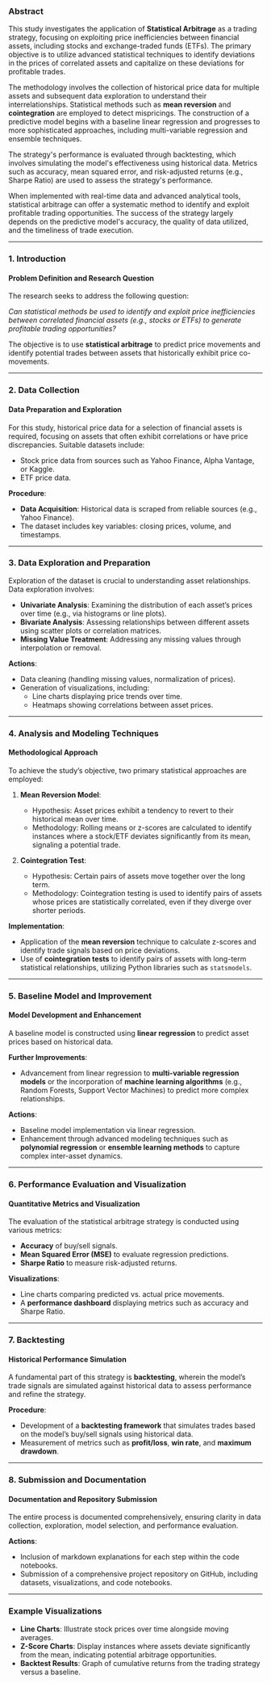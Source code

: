 ### **Abstract**

This study investigates the application of **Statistical Arbitrage** as a trading strategy, focusing on exploiting price inefficiencies between financial assets, including stocks and exchange-traded funds (ETFs). The primary objective is to utilize advanced statistical techniques to identify deviations in the prices of correlated assets and capitalize on these deviations for profitable trades.

The methodology involves the collection of historical price data for multiple assets and subsequent data exploration to understand their interrelationships. Statistical methods such as **mean reversion** and **cointegration** are employed to detect mispricings. The construction of a predictive model begins with a baseline linear regression and progresses to more sophisticated approaches, including multi-variable regression and ensemble techniques.

The strategy's performance is evaluated through backtesting, which involves simulating the model's effectiveness using historical data. Metrics such as accuracy, mean squared error, and risk-adjusted returns (e.g., Sharpe Ratio) are used to assess the strategy's performance.

When implemented with real-time data and advanced analytical tools, statistical arbitrage can offer a systematic method to identify and exploit profitable trading opportunities. The success of the strategy largely depends on the predictive model's accuracy, the quality of data utilized, and the timeliness of trade execution.

---

### **1. Introduction**
#### **Problem Definition and Research Question**

The research seeks to address the following question:

*Can statistical methods be used to identify and exploit price inefficiencies between correlated financial assets (e.g., stocks or ETFs) to generate profitable trading opportunities?*

The objective is to use **statistical arbitrage** to predict price movements and identify potential trades between assets that historically exhibit price co-movements.

---

### **2. Data Collection**
#### **Data Preparation and Exploration**

For this study, historical price data for a selection of financial assets is required, focusing on assets that often exhibit correlations or have price discrepancies. Suitable datasets include:
- Stock price data from sources such as Yahoo Finance, Alpha Vantage, or Kaggle.
- ETF price data.

**Procedure**:
- **Data Acquisition**: Historical data is scraped from reliable sources (e.g., Yahoo Finance).
- The dataset includes key variables: closing prices, volume, and timestamps.

---

### **3. Data Exploration and Preparation**
Exploration of the dataset is crucial to understanding asset relationships. Data exploration involves:
- **Univariate Analysis**: Examining the distribution of each asset’s prices over time (e.g., via histograms or line plots).
- **Bivariate Analysis**: Assessing relationships between different assets using scatter plots or correlation matrices.
- **Missing Value Treatment**: Addressing any missing values through interpolation or removal.

**Actions**:
- Data cleaning (handling missing values, normalization of prices).
- Generation of visualizations, including:
  - Line charts displaying price trends over time.
  - Heatmaps showing correlations between asset prices.

---

### **4. Analysis and Modeling Techniques**
#### **Methodological Approach**

To achieve the study’s objective, two primary statistical approaches are employed:

1. **Mean Reversion Model**:
   - Hypothesis: Asset prices exhibit a tendency to revert to their historical mean over time.
   - Methodology: Rolling means or z-scores are calculated to identify instances where a stock/ETF deviates significantly from its mean, signaling a potential trade.

2. **Cointegration Test**:
   - Hypothesis: Certain pairs of assets move together over the long term.
   - Methodology: Cointegration testing is used to identify pairs of assets whose prices are statistically correlated, even if they diverge over shorter periods.

**Implementation**:
- Application of the **mean reversion** technique to calculate z-scores and identify trade signals based on price deviations.
- Use of **cointegration tests** to identify pairs of assets with long-term statistical relationships, utilizing Python libraries such as `statsmodels`.

---

### **5. Baseline Model and Improvement**
#### **Model Development and Enhancement**

A baseline model is constructed using **linear regression** to predict asset prices based on historical data. 

**Further Improvements**:
- Advancement from linear regression to **multi-variable regression models** or the incorporation of **machine learning algorithms** (e.g., Random Forests, Support Vector Machines) to predict more complex relationships.

**Actions**:
- Baseline model implementation via linear regression.
- Enhancement through advanced modeling techniques such as **polynomial regression** or **ensemble learning methods** to capture complex inter-asset dynamics.

---

### **6. Performance Evaluation and Visualization**
#### **Quantitative Metrics and Visualization**

The evaluation of the statistical arbitrage strategy is conducted using various metrics:
- **Accuracy** of buy/sell signals.
- **Mean Squared Error (MSE)** to evaluate regression predictions.
- **Sharpe Ratio** to measure risk-adjusted returns.

**Visualizations**:
- Line charts comparing predicted vs. actual price movements.
- A **performance dashboard** displaying metrics such as accuracy and Sharpe Ratio.

---

### **7. Backtesting**
#### **Historical Performance Simulation**

A fundamental part of this strategy is **backtesting**, wherein the model’s trade signals are simulated against historical data to assess performance and refine the strategy.

**Procedure**:
- Development of a **backtesting framework** that simulates trades based on the model’s buy/sell signals using historical data.
- Measurement of metrics such as **profit/loss**, **win rate**, and **maximum drawdown**.

---

### **8. Submission and Documentation**
#### **Documentation and Repository Submission**

The entire process is documented comprehensively, ensuring clarity in data collection, exploration, model selection, and performance evaluation.

**Actions**:
- Inclusion of markdown explanations for each step within the code notebooks.
- Submission of a comprehensive project repository on GitHub, including datasets, visualizations, and code notebooks.

---

### **Example Visualizations**
- **Line Charts**: Illustrate stock prices over time alongside moving averages.
- **Z-Score Charts**: Display instances where assets deviate significantly from the mean, indicating potential arbitrage opportunities.
- **Backtest Results**: Graph of cumulative returns from the trading strategy versus a baseline.
